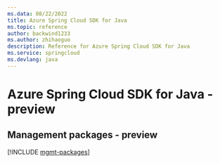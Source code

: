 ```yaml
---
ms.data: 08/22/2022
title: Azure Spring Cloud SDK for Java
ms.topic: reference
author: backwind1233
ms.author: zhihaoguo
description: Reference for Azure Spring Cloud SDK for Java
ms.service: springcloud
ms.devlang: java
---
```

# Azure Spring Cloud SDK for Java - preview

## Management packages - preview
[!INCLUDE [mgmt-packages](spring-cloud-mgmt-index.md)]